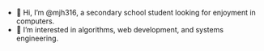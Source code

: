 - 👋 Hi, I’m @mjh316, a secondary school student looking for enjoyment in computers.
- 🌱 I’m interested in algorithms, web development, and systems engineering.

<!---
mjh316/mjh316 is a ✨ special ✨ repository because its `README.md` (this file) appears on your GitHub profile.
You can click the Preview link to take a look at your changes.
--->
